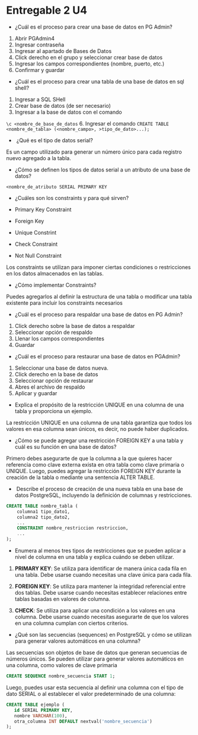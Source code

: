 # Entregable 2 U4

- ¿Cuál es el proceso para crear una base de datos en PG Admin? 

1. Abrir PGAdmin4
2. Ingresar contraseña
3. Ingresar al apartado de Bases de Datos
4. Click derecho en el grupo y seleccionar crear base de datos
5. Ingresar los campos correspondientes (nombre, puerto, etc.)
6. Confirmar y guardar



- ¿Cuál es el proceso para crear una tabla de una base de datos en sql shell?

1. Ingresar a SQL SHell
2. Crear base de datos (de ser necesario)
3. Ingresar a la base de datos con el comando 

`\c <nombre_de_base_de_datos`
6. Ingresar el comando `CREATE TABLE <nombre_de_tabla> (<nombre_campo>, >tipo_de_dato>...);`

-  ¿Qué es el tipo de datos serial?


Es un campo utilizado para generar un número único para cada registro nuevo agregado a la tabla.

- ¿Cómo se definen los tipos de datos serial a un atributo de una base de datos?

`<nombre_de_atributo SERIAL PRIMARY KEY`

- ¿Cuáles son los constraints y para qué sirven?

- Primary Key Constraint
- Foreign Key
- Unique Constrint
- Check Constraint
- Not Null Constraint

Los constraints se utilizan para imponer ciertas condiciones o restricciones en los datos almacenados en las tablas.


- ¿Cómo implementar Constraints?

Puedes agregarlos al definir la estructura de una tabla o modificar una tabla existente para incluir los constraints necesarios

- ¿Cuál es el proceso para respaldar una base de datos en PG Admin?

1. Click derecho sobre la base de datos a respaldar
2. Seleccionar opción de respaldo
3. Llenar los campos correspondientes
4. Guardar

- ¿Cuál es el proceso para restaurar una base de datos en PGAdmin?

1. Seleccionar una base de datos nueva.
2. Click derecho en la base de datos
3. Seleccionar opción de restaurar
4. Abres el archivo de respaldo
5. Aplicar y guardar

- Explica el propósito de la restricción UNIQUE en una columna de una tabla y proporciona un ejemplo.

La restricción UNIQUE en una columna de una tabla garantiza que todos los valores en esa columna sean únicos, es decir, no puede haber duplicados. 

- ¿Cómo se puede agregar una restricción FOREIGN KEY a una tabla y cuál es su función en una base de datos?

Primero debes asegurarte de que la columna a la que quieres hacer referencia como clave externa exista en otra tabla como clave primaria o UNIQUE. Luego, puedes agregar la restricción FOREIGN KEY durante la creación de la tabla o mediante una sentencia ALTER TABLE.


-  Describe el proceso de creación de una nueva tabla en una base de datos PostgreSQL, incluyendo la definición de columnas y restricciones.

```SQL
CREATE TABLE nombre_tabla (
    columna1 tipo_dato1,
    columna2 tipo_dato2,
    ...
    CONSTRAINT nombre_restriccion restriccion,
    ...
);
```


- Enumera al menos tres tipos de restricciones que se pueden aplicar a nivel de columna en una tabla y explica cuándo se deben utilizar.

1. **PRIMARY KEY**: Se utiliza para identificar de manera única cada fila en una tabla. Debe usarse cuando necesitas una clave única para cada fila.

2. **FOREIGN KEY**: Se utiliza para mantener la integridad referencial entre dos tablas. Debe usarse cuando necesitas establecer relaciones entre tablas basadas en valores de columna.

3. **CHECK**: Se utiliza para aplicar una condición a los valores en una columna. Debe usarse cuando necesitas asegurarte de que los valores en una columna cumplan con ciertos criterios.

- ¿Qué son las secuencias (sequences) en PostgreSQL y cómo se utilizan para generar valores automáticos en una columna?


 Las secuencias son objetos de base de datos que generan secuencias de números únicos. Se pueden utilizar para generar valores automáticos en una columna, como valores de clave primaria

 ```SQL
 CREATE SEQUENCE nombre_secuencia START 1;
 ```

 Luego, puedes usar esta secuencia al definir una columna con el tipo de dato SERIAL o al establecer el valor predeterminado de una columna:

 ```SQL
 CREATE TABLE ejemplo (
    id SERIAL PRIMARY KEY,
    nombre VARCHAR(100),
    otra_columna INT DEFAULT nextval('nombre_secuencia')
);
 ```

